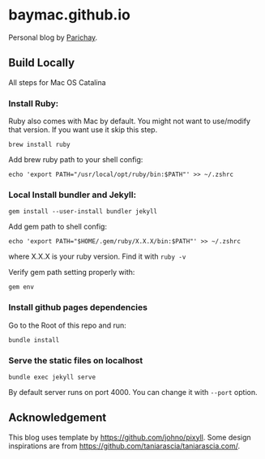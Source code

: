 # baymac.github.io

Personal blog by [Parichay](https://twitter.com/baymac04/).

## Build Locally

All steps for Mac OS Catalina

### Install Ruby:

Ruby also comes with Mac by default. You might not want to use/modify that version. If you want use it skip this step.

```
brew install ruby
```

Add brew ruby path to your shell config:

```
echo 'export PATH="/usr/local/opt/ruby/bin:$PATH"' >> ~/.zshrc
```

### Local Install bundler and Jekyll:
 
 ```
 gem install --user-install bundler jekyll
 ```

Add gem path to shell config:

```
echo 'export PATH="$HOME/.gem/ruby/X.X.X/bin:$PATH"' >> ~/.zshrc
```

where X.X.X is your ruby version. Find it with `ruby -v`

Verify gem path setting properly with:

```
gem env
```

### Install github pages dependencies

Go to the Root of this repo and run:

```
bundle install
```

### Serve the static files on localhost

```
bundle exec jekyll serve
```

By default server runs on port 4000. You can change it with `--port` option.

## Acknowledgement

This blog uses template by https://github.com/johno/pixyll. Some design inspirations are from https://github.com/taniarascia/taniarascia.com/.
